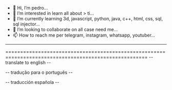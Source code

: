 - 👋 Hi, I’m pedro...
- 👀 I’m interested in learn all about > ti...
- 🌱 I’m currently learning 3d, javascript, python, java, c++, html, css, sql, sql injector...
- 💞️ I’m looking to collaborate on all case need me...
- 📫 How to reach me per telegram, instagram, whatsapp, youtuber...
------------------------------------------------------------------------------------------------------
====================================================================================================== 
-- translate to english                                                                             --

<!-- If you use something that is mine but is not legally registered, please leave my credits      --> 

-- tradução para o português                                                                        --

<!-- caso use algo que seja meu porem nao esta registrado legalmente, por favor deixe meus creditos--> 

-- traducción española                                                                              -- 

<!-- si usas algo que es mío pero no está registrado legalmente, por favor deja mis créditos       --> 

